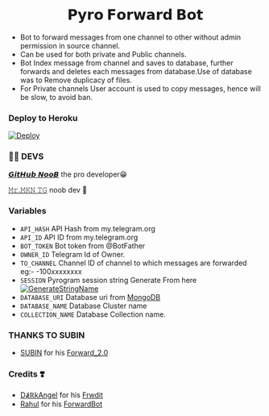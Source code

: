 <h1 align="center">
  <b>𝗣𝘆𝗿𝗼 𝗙𝗼𝗿𝘄𝗮𝗿𝗱 𝗕𝗼𝘁</b>
</h1>

* Bot to forward messages from one channel to other without admin permission in source channel.
* Can be used for both private and Public channels.
* Bot Index message from channel and saves to database, further forwards and deletes each messages from database.Use of database was to Remove duplicacy of files.
* For Private channels User account is used to copy messages, hence will be slow, to avoid ban.

### Deploy to Heroku
[![Deploy](https://www.herokucdn.com/deploy/button.svg)](https://heroku.com/deploy?template=https://github.com/TEAM-PYRO-BOTZ/PYRO-FORWARDER-3.0)


### 👨‍💻 DEVS

[𝙂𝙞𝙩𝙃𝙪𝙗 𝙉𝙤𝙤𝘽](https://t.me/GitHub_noob) the pro developer😁

[𝙼𝚛.𝙼𝙺𝙽 𝚃𝙶](https://t.me/mr_MKN) noob dev 🙏

### Variables

* `API_HASH` API Hash from my.telegram.org
* `API_ID` API ID from my.telegram.org
* `BOT_TOKEN` Bot token from @BotFather
* `OWNER_ID` Telegram Id of Owner.
* `TO_CHANNEL` Channel ID of channel to which messages are forwarded eg:- -100xxxxxxxx
* `SESSION` Pyrogram session string Generate From here [![GenerateStringName](https://img.shields.io/badge/repl.it-generateStringName-blue)](https://replit.com/@arjun-sangu/PYROSESSION)          
* `DATABASE_URI` Database uri from [MongoDB](https://cloud.mongodb.com/)
* `DATABASE_NAME` Database Cluster name
* `COLLECTION_NAME` Database Collection name.

### THANKS TO SUBIN 

* [SUBIN](https://github.com/subinps) for his [Forward_2.0](https://github.com/subinps/Forward_2.0)


### Credits ❣️
* [DⱥℝkAngel](https://github.com/Jijinr) for his [Frwdit](https://github.com/Jijinr/Frwdit)
* [Rahul](https://github.com/rahulps1000) for his [ForwardBot](https://github.com/rahulps1000/ForwardBot)


